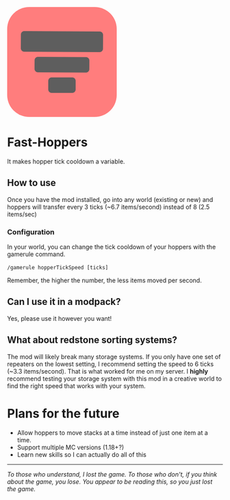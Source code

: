 
<img src="./src/main/resources/assets/fast-hoppers/icon.png" width=256 style="border-radius: 20%;">

# Fast-Hoppers
It makes hopper tick cooldown a variable.

## How to use
Once you have the mod installed, go into any world (existing or new) and hoppers will transfer every 3 ticks (~6.7 items/second) instead of 8 (2.5 items/sec)

### Configuration
In your world, you can change the tick cooldown of your hoppers with the gamerule command.
```
/gamerule hopperTickSpeed [ticks]
```
Remember, the higher the number, the less items moved per second.

## Can I use it in a modpack?
Yes, please use it however you want!

## What about redstone sorting systems?
The mod will likely break many storage systems. If you only have one set of repeaters on the lowest setting, I recommend setting the speed to 6 ticks (~3.3 items/second). That is what worked for me on my server. I **highly** recommend testing your storage system with this mod in a creative world to find the right speed that works with your system.

# Plans for the future
* Allow hoppers to move stacks at a time instead of just one item at a time.
* Support multiple MC versions (1.18+?)
* Learn new skills so I can actually do all of this

___
*To those who understand, I lost the game. To those who don't, if you think about the game, you lose. You appear to be reading this, so you just lost the game.*